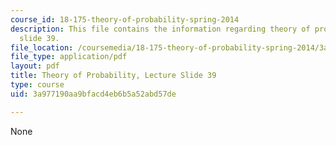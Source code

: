 ```yaml
---
course_id: 18-175-theory-of-probability-spring-2014
description: This file contains the information regarding theory of probability, lecture
  slide 39.
file_location: /coursemedia/18-175-theory-of-probability-spring-2014/3a977190aa9bfacd4eb6b5a52abd57de_MIT18_175S14_Lecture39.pdf
file_type: application/pdf
layout: pdf
title: Theory of Probability, Lecture Slide 39
type: course
uid: 3a977190aa9bfacd4eb6b5a52abd57de

---
```

None